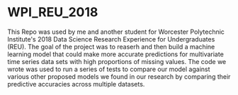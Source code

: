 # WPI_REU_2018

This Repo was used by me and another student for Worcester Polytechnic Institute's 2018 Data Science Research Experience for Undergraduates (REU). The goal of the project was to reaserh and then build a machine learning model that could make more accurate predictions for multivariate time series data sets with high proportions of missing values. The code we wrote was used to run a series of tests to compare our model against various other proposed models we found in our research by comparing their predictive accuracies across multiple datasets.
